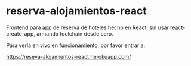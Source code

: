# reserva-alojamientos-react

Frontend para app de reserva de hoteles hecho en React, sin usar react-create-app, armando toolchain desde cero.


Para verla en vivo en funcionamiento, por favor entrar a: 

https://reseva-alojamientos-react.herokuapp.com/
